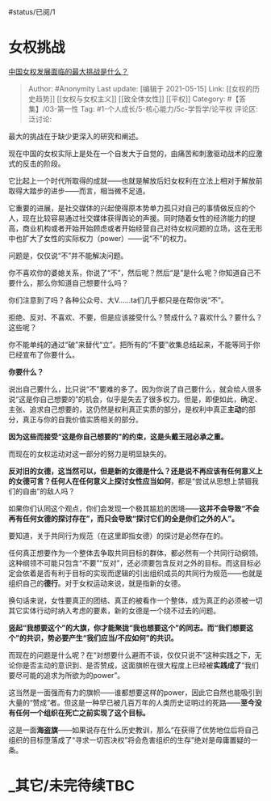 #status/已阅/1

# 女权挑战

[中国女权发展面临的最大挑战是什么？](https://www.zhihu.com/question/30566381/answer/1696851021)

> Author: #Anonymity
> Last update: [编辑于 2021-05-15]
> Link: [[女权的历史趋势]] [[女权与女权主义]] [[致全体女性]] [[平权]]
> Category: #【答集】/03-第一性
> Tag: #1-个人成长/5-核心能力/5c-学哲学/论平权
> 评论区:
> 泛讨论:

最大的挑战在于缺少更深入的研究和阐述。

现在中国的女权实际上是处在一个自发大于自觉的，由痛苦和刺激驱动战术的应激式的反击的阶段。

它比起上一个时代所取得的成就——也就是解放后妇女权利在立法上相对于解放前取得大踏步的进步——而言，相当微不足道。

它重要的进展，是社交媒体的兴起使得原本势单力孤只对自己的事情做反应的个人，现在比较容易通过社交媒体获得舆论的声援。同时随着女性的经济能力的提高，商业机构或者开始开始顾虑或者开始经营自己对待女权问题的立场，这在无形中也扩大了女性的实际权力（power）——说“不”的权力。

问题是，仅仅说“不”并不能解决问题。

你不喜欢你的婆媳关系，你说了“不”，然后呢？然后“是”是什么呢？你知道自己不要什么，那么你知道自己想要什么吗？

你们注意到了吗？各种公众号、大V……ta们几乎都只是在帮你说“不”。

拒绝、反对、不喜欢、不要，但是应该接受什么？赞成什么？喜欢什么？要什么？这些呢？

你不能单纯的通过“破”来替代“立”。把所有的“不要”收集总结起来，不能等同于你已经宣布了你要什么。

**你要什么？**

说出自己要什么，比只说“不”要难的多了。因为你说了自己要什么，就会给人很多说“这是你自己想要的”的机会，似乎是失去了很多权力。但是，即便如此，确定、主张、追求自己想要的，这仍然是权利真正实质的部分，是权利中真正**主动**的部分，真正与你的自我价值实质相关的部分。

**因为这些而接受“这是你自己想要的”的约束，这是头戴王冠必承之重。**

而现在的女权运动对这一部分的努力是明显缺失的。

**反对旧的女德，这当然可以，但是新的女德是什么？**还是说不再应该有任何意义上的女德可言？任何人在任何意义上探讨**女性应当如何**，都是“尝试从思想上禁锢我们的自由”的敌人吗？

如果你们认同这个观点，你们会发现一个极其尴尬的困境——**这并不会导致“不会再有任何女德的探讨存在”，而只会导致“探讨它们的全是你们之外的人”。**

要知道，关于共同行为规范（在这里即指女德）的探讨是必然存在的。

任何真正想要作为一个整体去争取共同目标的群体，都必然有一个共同行动纲领。这种纲领不可能只包含“不要”“反对”，还必须要包含反对之外的目标。而这目标必定会依着是否有利于目标的实现而逻辑的引出组织成员的共同行为规范——也就是组织自己的**德行**。对于女权运动来说，就是指新的女德。

换句话来说，女性要真正的团结、真正的被看作一个整体，成为真正的必须被一切其它实体行动时纳入考虑的要素，新的女德是一个绕不过去的问题。

**竖起“我想要这个”的大旗，你才能聚拢“我也想要这个”的同志。而“我们想要这个”的共识，势必要产生“我们应当/不应如何”的共识。**

而现在的问题是什么呢？在“对想要什么避而不谈，仅仅只说不”这种实践之下，无论你是否主动的意识到、是否赞成，这面旗帜在很大程度上已经被**实践成了**“我们要尽可能的追求为所欲为的power”。

这当然是一面强而有力的旗帜——谁都想要这样的power，因此它自然也能吸引到大量的“赞成”者。但这是一种早已被几百万年的人类历史证明过的死路——**至今没有任何一个组织在死亡之前实现了这个目标。**

这是一面**海盗旗**——如果说存在什么历史教训，那么“在获得了优势地位后将自己组织的目标堕落成了“寻求一切否决权”将会危害组织的生存”绝对是毋庸置疑的一条。

# _其它/未完待续TBC
